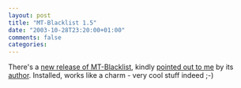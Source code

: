 ```yaml
---
layout: post
title: "MT-Blacklist 1.5"
date: "2003-10-28T23:20:00+01:00"
comments: false
categories: 
---
```


<p>There's a <a href="http://www.jayallen.org/journey/2003/10/mtblacklist_version_15_released">new release of MT-Blacklist</a>, kindly <a href="/blog/st/archives/000375.html">pointed out to me</a> by its <a href="http://www.jayallen.org/">author</a>. Installed, works like a charm - very cool stuff indeed ;-)</p>

